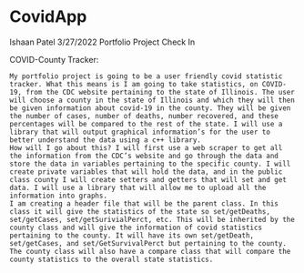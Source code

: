 # CovidApp

Ishaan Patel
3/27/2022
Portfolio Project Check In


COVID-County Tracker: 

	My portfolio project is going to be a user friendly covid statistic tracker. What this means is I am going to take statistics, on COVID-19, from the CDC website pertaining to the state of Illinois. The user will choose a county in the state of Illinois and which they will then be given information about covid-19 in the county. They will be given the number of cases, number of deaths, number recovered, and these percentages will be compared to the rest of the state. I will use a library that will output graphical information’s for the user to better understand the data using a c++ library. 
	How will I go about this? I will first use a web scraper to get all the information from the CDC’s website and go through the data and store the data in variables pertaining to the specific county. I will create private variables that will hold the data, and in the public class county I will create setters and getters that will set and get data. I will use a library that will allow me to upload all the information into graphs.
	I am creating a header file that will be the parent class. In this class it will give the statistics of the state so set/getDeaths, set/getCases, set/getSurivialPerct, etc. This will be inherited by the county class and will give the information of covid statistics pertaining to the county. It will have its own set/getDeath, set/getCases, and set/GetSurvivalPerct but pertaining to the county. The county class will also have a compare class that will compare the county statistics to the overall state statistics. 
